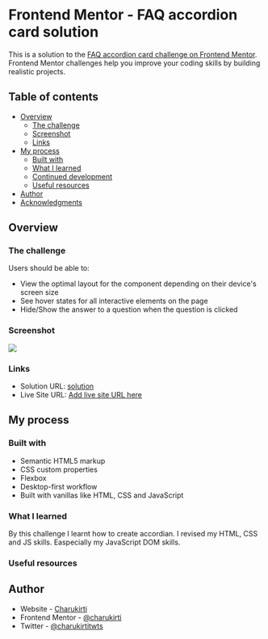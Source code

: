 # Frontend Mentor - FAQ accordion card solution

This is a solution to the [FAQ accordion card challenge on Frontend Mentor](https://www.frontendmentor.io/challenges/faq-accordion-card-XlyjD0Oam). Frontend Mentor challenges help you improve your coding skills by building realistic projects. 

## Table of contents

- [Overview](#overview)
  - [The challenge](#the-challenge)
  - [Screenshot](#screenshot)
  - [Links](#links)
- [My process](#my-process)
  - [Built with](#built-with)
  - [What I learned](#what-i-learned)
  - [Continued development](#continued-development)
  - [Useful resources](#useful-resources)
- [Author](#author)
- [Acknowledgments](#acknowledgments)



## Overview

### The challenge

Users should be able to:

- View the optimal layout for the component depending on their device's screen size
- See hover states for all interactive elements on the page
- Hide/Show the answer to a question when the question is clicked

### Screenshot

![](./screenshot.jpg)

### Links

- Solution URL: [solution](./index.html)
- Live Site URL: [Add live site URL here](https://your-live-site-url.com)

## My process

### Built with

- Semantic HTML5 markup
- CSS custom properties
- Flexbox
- Desktop-first workflow
- Built with vanillas like HTML, CSS and JavaScript


### What I learned
By this challenge I learnt how to create accordian. I revised my HTML, CSS and JS skills. Easpecially my JavaScript DOM skills.

### Useful resources



## Author

- Website - [Charukirti](https://www.github.com/charukirti)
- Frontend Mentor - [@charukirti](https://www.frontendmentor.io/profile/charukirti)
- Twitter - [@charukirtitwts](https://www.twitter.com/charukirtitwts)


